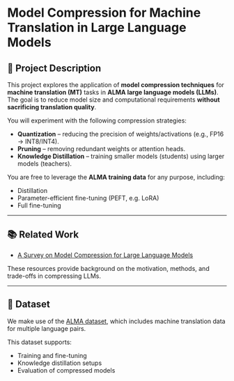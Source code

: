 # Model Compression for Machine Translation in Large Language Models

## 📖 Project Description
This project explores the application of **model compression techniques** for **machine translation (MT)** tasks in **ALMA large language models (LLMs)**.  
The goal is to reduce model size and computational requirements **without sacrificing translation quality**.

You will experiment with the following compression strategies:
- **Quantization** – reducing the precision of weights/activations (e.g., FP16 → INT8/INT4).
- **Pruning** – removing redundant weights or attention heads.
- **Knowledge Distillation** – training smaller models (students) using larger models (teachers).

You are free to leverage the **ALMA training data** for any purpose, including:
- Distillation
- Parameter-efficient fine-tuning (PEFT, e.g. LoRA)
- Full fine-tuning

---

## 📚 Related Work
- [A Survey on Model Compression for Large Language Models](https://arxiv.org/abs/2307.03172)  

These resources provide background on the motivation, methods, and trade-offs in compressing LLMs.

---

## 📂 Dataset
We make use of the [ALMA dataset](https://github.com/fe1ixxu/ALMA), which includes machine translation data for multiple language pairs.  

This dataset supports:
- Training and fine-tuning
- Knowledge distillation setups
- Evaluation of compressed models


